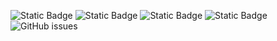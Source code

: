 ![Static Badge](https://img.shields.io/badge/blacklists-60-000000) ![Static Badge](https://img.shields.io/badge/blacklisted-3049382-cc0000) ![Static Badge](https://img.shields.io/badge/whitelisted-2242-00CC00) ![Static Badge](https://img.shields.io/badge/streaming_blacklist-28106-000000) ![GitHub issues](https://img.shields.io/github/issues/fabriziosalmi/blacklists)
